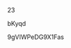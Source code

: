 23
































































bKyqd
































9gVIWPeDG9X1Fas
